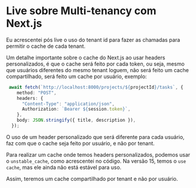 
# Live sobre Multi-tenancy com Next.js


Eu acrescentei pós live o uso do tenant id para fazer as chamadas para permitir o cache de cada tenant.

Um detalhe importante sobre o cache do Next.js ao usar headers personalizados, é que o cache será feito por cada token, ou seja, mesmo que usuários diferentes do mesmo tenant loguem, não será feito um cache compartilhado, será feito um cache por usuário, exemplo:

```typescript
 await fetch(`http://localhost:8000/projects/${projectId}/tasks`, {
    method: "POST",
    headers: {
      "Content-Type": "application/json",
      Authorization: `Bearer ${session.token}`,
    },
    body: JSON.stringify({ title, description }),
  });
```

O uso de um header personalizado que será diferente para cada usuário, faz com que o cache seja feito por usuário, e não por tenant.


Para realizar um cache onde temos headers personalizados, podemos usar o `unstable_cache`, como acrescentei no código. Na versão 15, temos o `use cache`, mas ele ainda não está estável para uso. 


Assim, teremos um cache compartilhado por tenant e não por usuário.